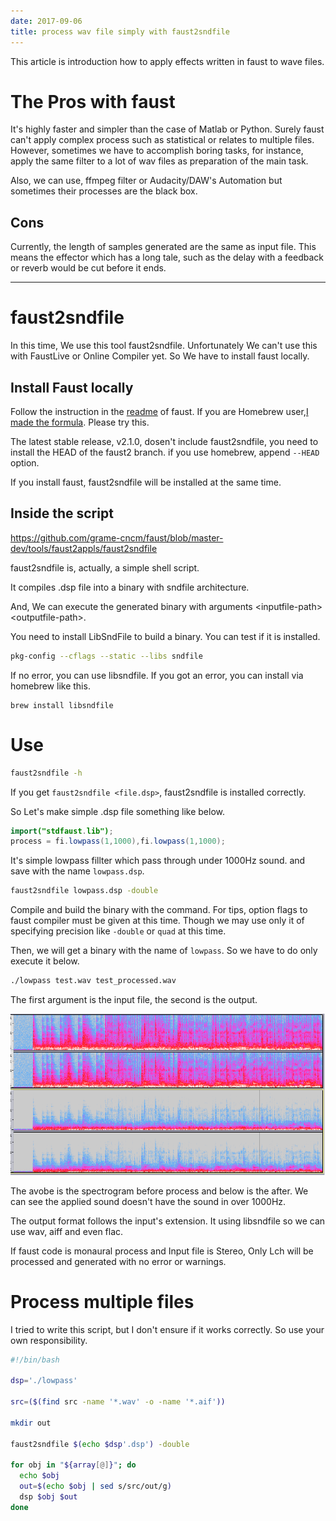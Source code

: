 ```yaml
---
date: 2017-09-06
title: process wav file simply with faust2sndfile
---
```


This article is introduction how to apply effects written in faust to wave files.

<!--more-->

# The Pros with faust

It's highly faster and simpler than the case of Matlab or Python.
Surely faust can't apply complex process such as statistical or relates to multiple files. However, sometimes we have to accomplish boring tasks, for instance, apply the same filter to a lot of wav files as preparation of the main task.

Also, we can use, ffmpeg filter or Audacity/DAW's Automation but sometimes their processes are the black box.

## Cons

Currently, the length of samples generated are the same as input file. This means the effector which has a long tale, such as the delay with a feedback or reverb would be cut before it ends.


---

# faust2sndfile

In this time, We use this tool faust2sndfile. Unfortunately We can't use this with FaustLive or Online Compiler yet. So We have to install faust locally.

## Install Faust locally

Follow the instruction in the [readme](https://github.com/grame-cncm/faust) of faust.
If you are Homebrew user,[I made the formula](https://github.com/tomoyanonymous/homebrew-faust). Please try this.

The latest stable release, v2.1.0, dosen't include faust2sndfile, you need to install the HEAD of the faust2 branch. if you use homebrew, append `--HEAD` option.

If you install faust, faust2sndfile will be installed at the same time.

## Inside the script

<https://github.com/grame-cncm/faust/blob/master-dev/tools/faust2appls/faust2sndfile>

faust2sndfile is, actually, a simple shell script.

It compiles .dsp file into a binary with sndfile architecture.

And, We can execute the generated binary with arguments \<inputfile-path\> \<outputfile-path\>.

You need to install LibSndFile to build a binary. You can test if it is installed.

```bash
pkg-config --cflags --static --libs sndfile
```

If no error, you can use libsndfile. If you got an error, you can install via homebrew like this.

```
brew install libsndfile
```

# Use

```bash
faust2sndfile -h
```

If you get `faust2sndfile <file.dsp>`, faust2sndfile is installed correctly.

So Let's make simple .dsp file something like below.

```java
import("stdfaust.lib");
process = fi.lowpass(1,1000),fi.lowpass(1,1000);
```

It's simple lowpass fillter which pass through under 1000Hz sound.
and save with the name `lowpass.dsp`.

```bash
faust2sndfile lowpass.dsp -double
```

Compile and build the binary with the command. For tips, option flags to faust compiler must be given at this time. Though we may use only it of specifying precision like `-double` or `quad` at this time.

Then, we will get a binary with the name of `lowpass`.
So we have to do only execute it below.

```bash
./lowpass test.wav test_processed.wav
```

The first argument is the input file, the second is the output.

![](faust_simplelowpass.png)

The avobe is the spectrogram before process and below is the after. We can see the applied sound doesn't have the sound in over 1000Hz.

The output format follows the input's extension.
It using libsndfile so we can use wav, aiff and even flac.

If faust code is monaural process and Input file is Stereo, Only Lch will be processed and generated with no error or warnings.

# Process multiple files

I tried to write this script, but I don't ensure if it works correctly. So use your own responsibility.

```bash
#!/bin/bash

dsp='./lowpass'

src=($(find src -name '*.wav' -o -name '*.aif'))

mkdir out

faust2sndfile $(echo $dsp'.dsp') -double

for obj in "${array[@]}"; do
  echo $obj
  out=$(echo $obj | sed s/src/out/g)
  dsp $obj $out
done

```
